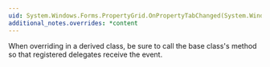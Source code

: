 ```yaml
---
uid: System.Windows.Forms.PropertyGrid.OnPropertyTabChanged(System.Windows.Forms.PropertyTabChangedEventArgs)
additional_notes.overrides: *content
---
```


<p>When overriding <xref href="System.Windows.Forms.PropertyGrid.OnPropertyTabChanged(System.Windows.Forms.PropertyTabChangedEventArgs)"></xref> in a derived class, be sure to call the base class's <xref href="System.Windows.Forms.PropertyGrid.OnPropertyTabChanged(System.Windows.Forms.PropertyTabChangedEventArgs)"></xref> method so that registered delegates receive the event.</p>



